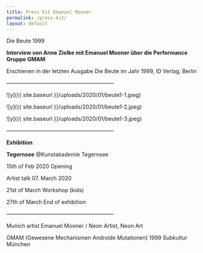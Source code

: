 ```yaml
---
title: Press Kit Emanuel Mooner
permalink: /press-kit/
layout: default
---
```

Die Beute 1999

**Interview von Anne Zielke mit Emanuel Mooner über die Performance Gruppe GMAM**

Erschienen in der letzten Ausgabe Die Beute im Jahr 1999, ID Verlag, Berlin

————————————————————

![y]({{ site.baseurl }}/uploads/2020/01/beute1-1.jpeg)

![y]({{ site.baseurl }}/uploads/2020/01/beute1-2.jpeg)

![y]({{ site.baseurl }}/uploads/2020/01/beute1-3.jpeg)

————————————————————

**Exhibition**

**Tegernsee** @Kunstakademie Tegernsee

15th of Feb 2020 Opening

Artist talk 07. March 2020

21st of March Workshop (kids)

27th of March End of exhibition


 
————————————————————

Munich artist Emanuel Mooner / Neon Artist, Neon Art

GMAM (Gewesene Mechanismen Androide Mutationen) 1999 Subkultur München
